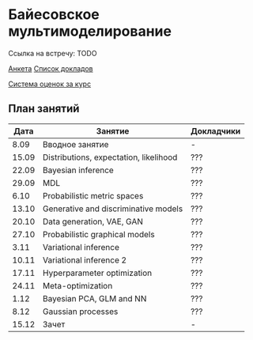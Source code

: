 # Байесовское мультимоделирование

Ссылка на встречу: TODO

[Анкета](https://forms.gle/CJUj2UpYYjZxAA3F9)
[Список докладов](talks.md)

[Система оценок за курс](tasks.md)


## План занятий
|Дата|Занятие|Докладчики|
| --- | --- | --- |
| 8.09 |   Вводное занятие      | -  |
| 15.09 |   Distributions, expectation, likelihood      | ??? |
| 22.09 |   Bayesian inference      | ???  |
| 29.09 |   MDL      | ???  |
| 6.10 |   Probabilistic metric spaces     | ??? |
| 13.10 |   Generative and discriminative models      | ??? |
| 20.10 |   Data generation, VAE, GAN      | ??? |
| 27.10 |   Probabilistic graphical models       | ??? |
| 3.11 |   Variational inference       | ??? |
| 10.11 |   Variational inference 2      | ??? |
| 17.11 |   Hyperparameter optimization     | ??? |
| 24.11 |   Meta-optimization     | ??? |
| 1.12 |   Bayesian PCA, GLM and NN      | ??? |
| 8.12 |   Gaussian processes      | ??? |
| 15.12 |   Зачет     | - |


